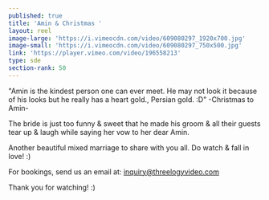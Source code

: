```yaml
---
published: true
title: 'Amin & Christmas '
layout: reel
image-large: 'https://i.vimeocdn.com/video/609080297_1920x700.jpg'
image-small: 'https://i.vimeocdn.com/video/609080297_750x500.jpg'
link: 'https://player.vimeo.com/video/196558213'
type: sde
section-rank: 50
---
```

"Amin is the kindest person one can ever meet. He may not look it because of his looks but he really has a heart gold., Persian gold. :D" -Christmas to Amin-

The bride is just too funny & sweet that he made his groom & all their guests tear up & laugh while saying her vow to her dear Amin.

Another beautiful mixed marriage to share with you all. Do watch & fall in love! :) 

For bookings, send us an email at: inquiry@threelogyvideo.com

Thank you for watching! :)
